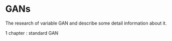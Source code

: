 # GANs
The research of variable GAN and describe some detail information about it. 

1 chapter : standard GAN

